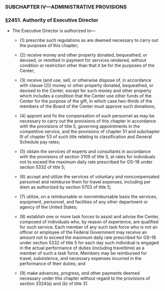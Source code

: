 ### SUBCHAPTER IV—ADMINISTRATIVE PROVISIONS

### §2451. Authority of Executive Director
* The Executive Director is authorized to—

  * (1) prescribe such regulations as are deemed necessary to carry out the purposes of this chapter;

  * (2) receive money and other property donated, bequeathed, or devised, or remitted in payment for services rendered, without condition or restriction other than that it be for the purposes of the Center;

  * (3) receive (and use, sell, or otherwise dispose of, in accordance with clause (2)) money or other property donated, bequeathed, or devised to the Center, except for such money and other property which includes a condition that the Center use other funds of the Center for the purpose of the gift, in which case two-thirds of the members of the Board of the Center must approve such donations;

  * (4) appoint and fix the compensation of such personnel as may be necessary to carry out the provisions of this chapter in accordance with the provisions of title 5, governing appointments in the competitive service, and the provisions of chapter 51 and subchapter III of chapter 53 of such title relating to classification and General Schedule pay rates;

  * (5) obtain the services of experts and consultants in accordance with the provisions of section 3109 of title 5, at rates for individuals not to exceed the maximum daily rate prescribed for GS–18 under section 5332 of title 5;

  * (6) accept and utilize the services of voluntary and noncompensated personnel and reimburse them for travel expenses, including per diem as authorized by section 5703 of title 5;

  * (7) utilize, on a reimbursable or nonreimbursable basis the services, equipment, personnel, and facilities of any other department or agency of the United States;

  * (8) establish one or more task forces to assist and advise the Center, composed of individuals who, by reason of experience, are qualified for such service. Each member of any such task force who is not an officer or employee of the Federal Government may receive an amount not to exceed the maximum daily rate prescribed for GS–18 under section 5332 of title 5 for each day such individual is engaged in the actual performance of duties (including traveltime) as a member of such a task force. Members may be reimbursed for travel, subsistence, and necessary expenses incurred in the performance of their duties; and

  * (9) make advances, progress, and other payments deemed necessary under this chapter without regard to the provisions of section 3324(a) and (b) of title 31.